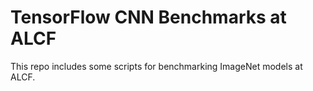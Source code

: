 # TensorFlow CNN Benchmarks at ALCF

This repo includes some scripts for benchmarking ImageNet models at ALCF. 

